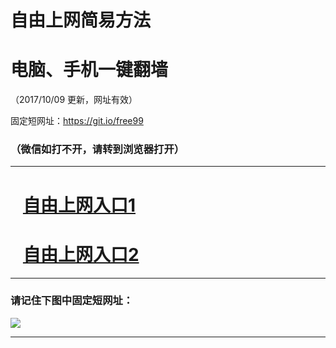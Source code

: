 ﻿# 自由上网简易方法

# 电脑、手机一键翻墙

（2017/10/09 更新，网址有效）

固定短网址：https://git.io/free99

### （微信如打不开，请转到浏览器打开）


***





# &nbsp;&nbsp; <a href="http://ft871423055.fwq-tz-1001.info/fwqtz01.html?t=100900116307 " target="_blank">自由上网入口1</a>
# &nbsp;&nbsp; <a href="http://ft58972032.fwq-tz-1002.info/fwqtz02.html?t=10090018128 " target="_blank">自由上网入口2</a>
***

### 请记住下图中固定短网址：

<img src="https://s3-us-west-2.amazonaws.com/fwq-1001/yjfq-20170905okok.png" /> 


***

